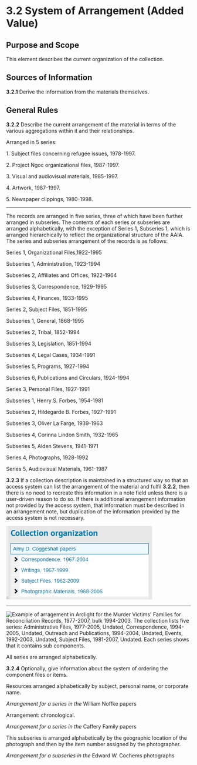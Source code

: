 # 3.2 System of Arrangement (Added Value)

## Purpose and Scope

This element describes the current organization of the collection.

## Sources of Information

**3.2.1** Derive the information from the materials themselves.

## General Rules

**3.2.2** Describe the current arrangement of the material in terms of the various aggregations within it and their relationships.

<p class="dacs-example">Arranged in 5 series:</p>
    <p class="dacs-example">1. Subject files concerning refugee issues, 1978-1997.</p>
    <p class="dacs-example">2. Project Ngoc organizational files, 1987-1997.</p>
    <p class="dacs-example">3. Visual and audiovisual materials, 1985-1997.</p>
    <p class="dacs-example">4. Artwork, 1987-1997.</p>
    <p class="dacs-example">5. Newspaper clippings, 1980-1998.</p>

------------------------

<p class="dacs-example">The records are arranged in five series, three of which have been further arranged in subseries. The contents of each series or subseries are arranged alphabetically, with the exception of Series 1, Subseries 1, which is arranged hierarchically to reflect the organizational structure of the AAIA. The series and subseries arrangement of the records is as follows:</p>

<p class="dacs-example">Series 1, Organizational Files,1922-1995</p>
    <p class="dacs-example">Subseries 1, Administration, 1923-1994</p>
    <p class="dacs-example">Subseries 2, Affiliates and Offices, 1922-1964</p>
    <p class="dacs-example">Subseries 3, Correspondence, 1929-1995</p>
    <p class="dacs-example">Subseries 4, Finances, 1933-1995</p>

<p class="dacs-example">Series 2, Subject Files, 1851-1995</p>
    <p class="dacs-example">Subseries 1, General, 1868-1995</p>
    <p class="dacs-example">Subseries 2, Tribal, 1852-1994</p>
    <p class="dacs-example">Subseries 3, Legislation, 1851-1994</p>
    <p class="dacs-example">Subseries 4, Legal Cases, 1934-1991</p>
    <p class="dacs-example">Subseries 5, Programs, 1927-1994</p>
<p class="dacs-example">Subseries 6, Publications and Circulars, 1924-1994</p>

<p class="dacs-example">Series 3, Personal Files, 1927-1991</p>
    <p class="dacs-example">Subseries 1, Henry S. Forbes, 1954-1981</p>
    <p class="dacs-example">Subseries 2, Hildegarde B. Forbes, 1927-1991</p>
    <p class="dacs-example">Subseries 3, Oliver La Farge, 1939-1963</p>
    <p class="dacs-example">Subseries 4, Corinna Lindon Smith, 1932-1965</p>
    <p class="dacs-example">Subseries 5, Alden Stevens, 1941-1971</p>

<p class="dacs-example">Series 4, Photographs, 1928-1992</p>
<p class="dacs-example">Series 5, Audiovisual Materials, 1961-1987</p>

**3.2.3** If a collection description is maintained in a structured way so that an access system can list the arrangement of the material and fulfil **3.2.2**, then there is no need to recreate this information in a note field unless there is a user-driven reason to do so. If there is additional arrangement information not provided by the access system, that information must be described in an arrangement note, but duplication of the information provided by the access system is not necessary.

<p class="dacs-example">

![Example of arrangement in ArchivesSpace for the Almy D. Coggeshall papers. The collection lists four series: Correspondence, 1967-2004, Writings, 1967-1999, Subject Files, 1962-2009, and Photographic Materials, 1968-2006. Each series shows that it contains sub components.](../../img/part_1/chapter_3/arrangement_example_1.png)


</p>


------------------------

<p class="dacs-example">

![Example of arragement in Arclight for the Murder Victims' Families for Reconciliation Records, 1977-2007, bulk 1994-2003. The collection lists five series: Administrative Files, 1977-2005, Undated, 
Correspondence, 1994-2005, Undated, Outreach and Publications, 1994-2004, Undated, 
Events, 1992-2003, Undated, Subject Files, 1981-2007, Undated. Each series shows that it contains sub components.](../../img/part_1/chapter_3/arrangement_example_2.png)

</p>

<p class="dacs-example">All series are arranged alphabetically.</p>

**3.2.4** Optionally, give information about the system of ordering the component files or items.

<p class="dacs-example">Resources arranged alphabetically by subject, personal name, or corporate name.</p>
<p class="dacs-example"><em>Arrangement for a series in the</em> William Noffke papers</p>

<p class="dacs-example">Arrangement: chronological.</p>
<p class="dacs-example"><em>Arrangement for a series in the</em> Caffery Family papers</p>

<p class="dacs-example">This subseries is arranged alphabetically by the geographic location of the photograph and then by the item number assigned by the photographer.</p>
<p class="dacs-example"><em>Arrangement for a subseries in the</em> Edward W. Cochems photographs</p>
